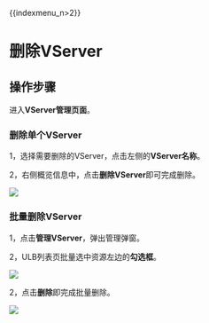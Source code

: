 {{indexmenu_n>2}}

# 删除VServer

## 操作步骤

进入**VServer管理页面**。

### 删除单个VServer

1，选择需要删除的VServer，点击左侧的**VServer名称**。

2，右侧概览信息中，点击**删除VServer**即可完成删除。

![](https://static.ucloud.cn/fc91a84b6c364c8fb7aefddd3812c3c9.png)

### 批量删除VServer

1，点击**管理VServer**，弹出管理弹窗。

2，ULB列表页批量选中资源左边的**勾选框**。

![](https://static.ucloud.cn/a52e2f6d15e24df0a398233a59e22b2b.png)

2，点击**删除**即完成批量删除。

 [![](https://static.ucloud.cn/708409d71c0a4a8c8d1fbd6fe3417b36.png)](https://github.com/UCloudDocs/UCloud-document/issues/3)
